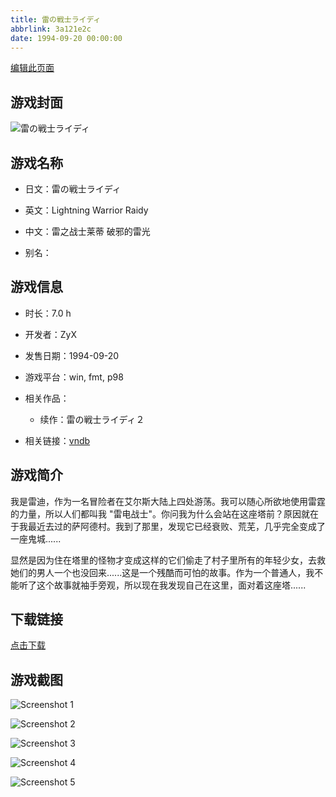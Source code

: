 ```yaml
---
title: 雷の戦士ライディ
abbrlink: 3a121e2c
date: 1994-09-20 00:00:00
---
```

[编辑此页面](https://github.com/ACG-3/ADV3-source/blob/main/source/_posts/games/%E9%9B%B7%E3%81%AE%E6%88%A6%E5%A3%AB%E3%83%A9%E3%82%A4%E3%83%87%E3%82%A3.md)

## 游戏封面

![雷の戦士ライディ](https%3A//pan.timero.xyz/onedrive/img_lib_001/%E9%9B%B7%E3%81%AE%E6%88%A6%E5%A3%AB%E3%83%A9%E3%82%A4%E3%83%87%E3%82%A3_cover.avif)


## 游戏名称

- 日文：雷の戦士ライディ
- 英文：Lightning Warrior Raidy
- 中文：雷之战士莱蒂 破邪的雷光

- 别名：


## 游戏信息

- 时长：7.0 h
- 开发者：ZyX
- 发售日期：1994-09-20
- 游戏平台：win, fmt, p98
- 相关作品：
   - 续作：雷の戦士ライディ２

- 相关链接：[vndb](https://vndb.org/v158)


## 游戏简介

我是雷迪，作为一名冒险者在艾尔斯大陆上四处游荡。我可以随心所欲地使用雷霆的力量，所以人们都叫我 "雷电战士"。你问我为什么会站在这座塔前？原因就在于我最近去过的萨阿德村。我到了那里，发现它已经衰败、荒芜，几乎完全变成了一座鬼城......

显然是因为住在塔里的怪物才变成这样的它们偷走了村子里所有的年轻少女，去救她们的男人一个也没回来......这是一个残酷而可怕的故事。作为一个普通人，我不能听了这个故事就袖手旁观，所以现在我发现自己在这里，面对着这座塔......




## 下载链接

[点击下载](https://pan.timero.xyz/onedrive/adv_lib_001/%E9%9B%B7%E3%81%AE%E6%88%A6%E5%A3%AB%E3%83%A9%E3%82%A4%E3%83%87%E3%82%A3)


## 游戏截图


![Screenshot 1](https%3A//pan.timero.xyz/onedrive/img_lib_001/%E9%9B%B7%E3%81%AE%E6%88%A6%E5%A3%AB%E3%83%A9%E3%82%A4%E3%83%87%E3%82%A3_Screenshot_1.avif)

![Screenshot 2](https%3A//pan.timero.xyz/onedrive/img_lib_001/%E9%9B%B7%E3%81%AE%E6%88%A6%E5%A3%AB%E3%83%A9%E3%82%A4%E3%83%87%E3%82%A3_Screenshot_2.avif)

![Screenshot 3](https%3A//pan.timero.xyz/onedrive/img_lib_001/%E9%9B%B7%E3%81%AE%E6%88%A6%E5%A3%AB%E3%83%A9%E3%82%A4%E3%83%87%E3%82%A3_Screenshot_3.avif)

![Screenshot 4](https%3A//pan.timero.xyz/onedrive/img_lib_001/%E9%9B%B7%E3%81%AE%E6%88%A6%E5%A3%AB%E3%83%A9%E3%82%A4%E3%83%87%E3%82%A3_Screenshot_4.avif)

![Screenshot 5](https%3A//pan.timero.xyz/onedrive/img_lib_001/%E9%9B%B7%E3%81%AE%E6%88%A6%E5%A3%AB%E3%83%A9%E3%82%A4%E3%83%87%E3%82%A3_Screenshot_5.avif)

